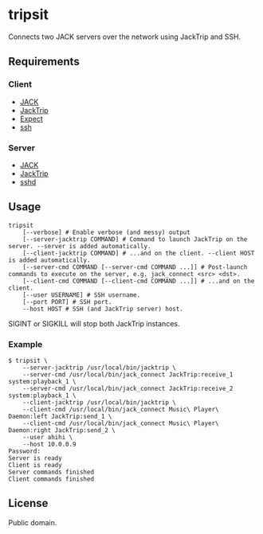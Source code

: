 # tripsit

Connects two JACK servers over the network using JackTrip and SSH.

## Requirements

### Client
- [JACK](http://jackaudio.org/)
- [JackTrip](http://jackaudio.org/)
- [Expect](http://sourceforge.net/projects/expect/)
- [ssh](http://www.openssh.com/)

### Server
- [JACK](http://jackaudio.org/)
- [JackTrip](http://jackaudio.org/)
- [sshd](http://www.openssh.com/)

## Usage

    tripsit
        [--verbose] # Enable verbose (and messy) output
        [--server-jacktrip COMMAND] # Command to launch JackTrip on the server. --server is added automatically.
        [--client-jacktrip COMMAND] # ...and on the client. --client HOST is added automatically.
        [--server-cmd COMMAND [--server-cmd COMMAND ...]] # Post-launch commands to execute on the server, e.g. jack_connect <src> <dst>.
        [--client-cmd COMMAND [--client-cmd COMMAND ...]] # ...and on the client.
        [--user USERNAME] # SSH username.
        [--port PORT] # SSH port.
        --host HOST # SSH (and JackTrip server) host.

SIGINT or SIGKILL will stop both JackTrip instances.

### Example

    $ tripsit \
        --server-jacktrip /usr/local/bin/jacktrip \
        --server-cmd /usr/local/bin/jack_connect JackTrip:receive_1 system:playback_1 \
        --server-cmd /usr/local/bin/jack_connect JackTrip:receive_2 system:playback_1 \
        --client-jacktrip /usr/local/bin/jacktrip \
        --client-cmd /usr/local/bin/jack_connect Music\ Player\ Daemon:left JackTrip:send_1 \
        --client-cmd /usr/local/bin/jack_connect Music\ Player\ Daemon:right JackTrip:send_2 \
        --user ahihi \
        --host 10.0.0.9
    Password:
    Server is ready
    Client is ready
    Server commands finished
    Client commands finished

## License

Public domain.
